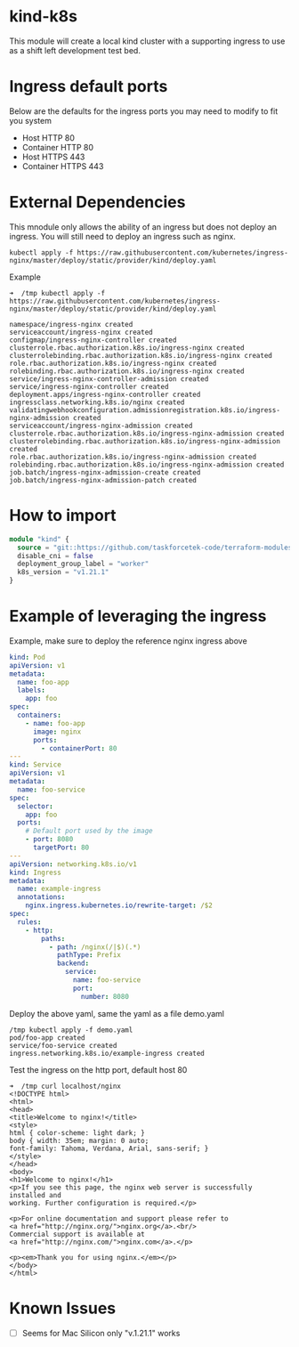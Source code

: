 # kind-k8s
This module will create a local kind cluster with a supporting ingress to use as a shift left development test bed.

# Ingress default ports

Below are the defaults for the ingress ports you may need to modify to fit you system

* Host HTTP 80
* Container HTTP 80
* Host HTTPS 443
* Container HTTPS 443

# External Dependencies 
This mnodule only allows the ability of an ingress but does not deploy an ingress. You will still need to deploy an ingress such as nginx.

```shell
kubectl apply -f https://raw.githubusercontent.com/kubernetes/ingress-nginx/master/deploy/static/provider/kind/deploy.yaml
```

Example
```shell
➜  /tmp kubectl apply -f https://raw.githubusercontent.com/kubernetes/ingress-nginx/master/deploy/static/provider/kind/deploy.yaml

namespace/ingress-nginx created
serviceaccount/ingress-nginx created
configmap/ingress-nginx-controller created
clusterrole.rbac.authorization.k8s.io/ingress-nginx created
clusterrolebinding.rbac.authorization.k8s.io/ingress-nginx created
role.rbac.authorization.k8s.io/ingress-nginx created
rolebinding.rbac.authorization.k8s.io/ingress-nginx created
service/ingress-nginx-controller-admission created
service/ingress-nginx-controller created
deployment.apps/ingress-nginx-controller created
ingressclass.networking.k8s.io/nginx created
validatingwebhookconfiguration.admissionregistration.k8s.io/ingress-nginx-admission created
serviceaccount/ingress-nginx-admission created
clusterrole.rbac.authorization.k8s.io/ingress-nginx-admission created
clusterrolebinding.rbac.authorization.k8s.io/ingress-nginx-admission created
role.rbac.authorization.k8s.io/ingress-nginx-admission created
rolebinding.rbac.authorization.k8s.io/ingress-nginx-admission created
job.batch/ingress-nginx-admission-create created
job.batch/ingress-nginx-admission-patch created
```

# How to import

```terraform
module "kind" {
  source = "git::https://github.com/taskforcetek-code/terraform-modules.git//kind-k8s"
  disable_cni = false
  deployment_group_label = "worker"
  k8s_version = "v1.21.1"
}
```

# Example of leveraging the ingress
Example, make sure to deploy the reference nginx ingress above
```yaml
kind: Pod
apiVersion: v1
metadata:
  name: foo-app
  labels:
    app: foo
spec:
  containers:
    - name: foo-app
      image: nginx
      ports:
        - containerPort: 80
---
kind: Service
apiVersion: v1
metadata:
  name: foo-service
spec:
  selector:
    app: foo
  ports:
    # Default port used by the image
    - port: 8080
      targetPort: 80
---
apiVersion: networking.k8s.io/v1
kind: Ingress
metadata:
  name: example-ingress
  annotations:
    nginx.ingress.kubernetes.io/rewrite-target: /$2
spec:
  rules:
    - http:
        paths:
          - path: /nginx(/|$)(.*)
            pathType: Prefix
            backend:
              service:
                name: foo-service
                port:
                  number: 8080
```
Deploy the above yaml, same the yaml as a file demo.yaml
```shell
/tmp kubectl apply -f demo.yaml 
pod/foo-app created
service/foo-service created
ingress.networking.k8s.io/example-ingress created
```
Test the ingress on the http port, default host 80
```shell
➜  /tmp curl localhost/nginx
<!DOCTYPE html>
<html>
<head>
<title>Welcome to nginx!</title>
<style>
html { color-scheme: light dark; }
body { width: 35em; margin: 0 auto;
font-family: Tahoma, Verdana, Arial, sans-serif; }
</style>
</head>
<body>
<h1>Welcome to nginx!</h1>
<p>If you see this page, the nginx web server is successfully installed and
working. Further configuration is required.</p>

<p>For online documentation and support please refer to
<a href="http://nginx.org/">nginx.org</a>.<br/>
Commercial support is available at
<a href="http://nginx.com/">nginx.com</a>.</p>

<p><em>Thank you for using nginx.</em></p>
</body>
</html>
```


# Known Issues
- [ ] Seems for Mac Silicon only "v.1.21.1" works 